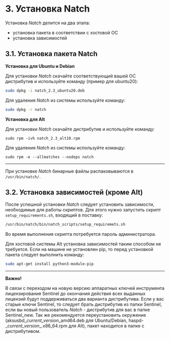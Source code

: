 ﻿<div style="page-break-before:always;">
</div>

# <a name="setup_natch"></a>3. Установка Natch

Установка *Natch* делится на два этапа:

* установка пакета в соответствии с хостовой ОС
* установка зависимостей

## 3.1. Установка пакета Natch

**Установка для Ubuntu и Debian**

Для установки *Natch* скачайте соответствующий вашей ОС дистрибутив и используйте команду (пример для ubuntu20):

```bash
sudo dpkg -i natch_2.3_ubuntu20.deb
```
Для удаления *Natch* из системы используйте команду:

```bash
sudo dpkg -r natch
```

**Установка для Alt**

Для установки *Natch* скачайте дистрибутив и используйте команду:
```
sudo rpm -ivh natch_2.3_alt10.rpm
```
Для удаления *Natch* из системы используйте команду:
```
sudo rpm -e --allmatches --nodeps natch
```

___

При установке *Natch* бинарные файлы распаковываются в ``/usr/bin/natch/``.

## 3.2. Установка зависимостей (кроме Alt)

После успешной установки *Natch* следует установить зависимости, необходимые для работы скриптов. Для этого нужно запустить скрипт `setup_requirements.sh`, входящий в поставку:

```bash
/usr/bin/natch/bin/natch_scripts/setup_requiremets.sh
```
Во время выполнения скрипта потребуется пароль администратора.

Для хостовой системы Alt установка зависимостей таким способом не требуется. Если на машине не установлен pip, то перед установкой пакета следует выполнить команду:
```bash
sudo apt-get install python3-module-pip
```

____
**Важно!**

В связи с переходом на новую версию аппаратных ключей инструмента лицензирования Sentinel до окончания действия всех выданных лицензий будут поддерживаться два варианта дистрибутива. Если у вас старые ключи Sentinel, то следует брать дистрибутив из папки Sentinel, если вы новый пользователь *Natch* - дистрибутив для вас в папке Sentinel_new. Так же рекомендуется переустановить окружение (aksusbd_*current_version*\_amd64.deb для Ubuntu/Debian, haspd-_*current_version*\_.x86_64.rpm для Alt), пакет находится в папке с дистрибутивом.
